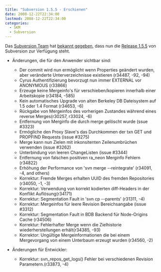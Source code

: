 ```yaml
---
title: "Subversion 1.5.5 - Erschienen"
date: 2008-12-22T22:34:00
lastmod: 2008-12-22T22:34:00
categories:
  - SKM
  - Subversion
---
```

Das <a href="http://subversion.tigris.org/">Subversion Team</a> hat <a href="http://subversion.tigris.org/servlets/NewsItemView?newsItemID=2223">bekannt gegeben</a>, 
dass nun die <a href="http://svn.collab.net/repos/svn/tags/1.5.5/CHANGES">Release 1.5.5</a> von Subversion zur Verfügung steht. 

+ Änderungen, die für den Anwender sichtbar sind:
   + Der commit wird nun ermöglicht wenn Properties geändert wurden, aber veränderte Unterverzeichnisse existieren (r34487, -92, -94)
   + Cyrus Authentifizierung bevorzugt nun immer EXTERNAL vor ANONYMOUS (r33866)
   + Erzeuge keine Mergeinfo's für verschieben/kopieren innerhalb einer Arbeitskopie  (r34184, -585)
   + Kein automatisches Upgrade von alten Berkeley DB Dateisystem auf 1.5 oder 1.4 Format (r34653, -6)
   + Rückgabe von Mergeinfos des vorherigen Zustandes während eines reverse Merges(r30257, r33024, -6)
   + Entfernung von Merginfo die durch merge gelöscht wurde (ssue #3323)
   + Ermögliche den Proxy Slave's das Durchkommen der txn GET und PROPFIND Requests (issue #3275)
   + Merge kann nun Zielen mit inkonsitenten Zeilenumbrüchen verwenden (issue #3262)
   + Unterbindung von leeren ChangeListen (issue #3344)
   + Entfernung von falschen positiven ra_neon Merginfo Fehlern (r34822)
   + Erhöhung der Performance von 'svn merge --reintegrate' (r34091, -4, and others)
   + Korrektur: Fremde Merges erhalten UUID des fremden Repositories (r34050, -1, -3)
   + Korrektur: Verwendung von korrekt kodierten diff-Headers in der Konflikt Auflösung(r34171)
   + Korrektur: Segmentation Fault in 'svn cp --parents' (r31311, -4)
   + Korrektur: Mergeinfos für leere Revision Bereichsangabe  (issue #3312)
   + Korrektur: Segmentation Fault in BDB Backend für Node-Origins Cache (r34506)
   + Korrektur: Fehlerhafter Merge wenn die Zielhistorie wiederherstellungen erhält(r34385, -93)
   + Korrektor: Ungültige Mergeinformationen die bei einem Mergevorgang von einem Unterbaum erzeugt wurden (r34560, -2)

+ Änderungen für Entwickler:
   + Korrektur: svn_repos_get_logs() Fehler bei verschiedenen Revision Parametern.(r33873, -4)

